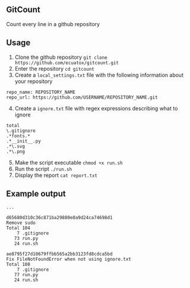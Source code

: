 ## GitCount
Count every line in a github repository

## Usage
1. Clone the github repository `git clone https://github.com/ecuatox/gitcount.git`
2. Enter the repository `cd gitcount`
3. Create a `local_settings.txt` file with the following information about your repository
```
repo_name: REPOSITORY_NAME
repo_url: https://github.com/USERNAME/REPOSITORY_NAME.git
```
4. Create a `ignore.txt` file with regex expressions describing what to ignore
```
total
\.gitignore
.*fonts.*
.*__init__.py
.*\.svg
.*\.png
```
5. Make the script executable `chmod +x run.sh`
6. Run the script `./run.sh`
7. Display the report `cat report.txt`

## Example output
```
...

d65680d310c36c871ba29880e0a9d24ca74698d1
Remove sudo
Total 104
    7 .gitignore
   73 run.py
   24 run.sh
 
ae8795f27d10679ffbb565a2bb3123fd8cdca5bd
Fix FileNotFoundError when not using ignore.txt
Total 108
    7 .gitignore
   77 run.py
   24 run.sh
```
